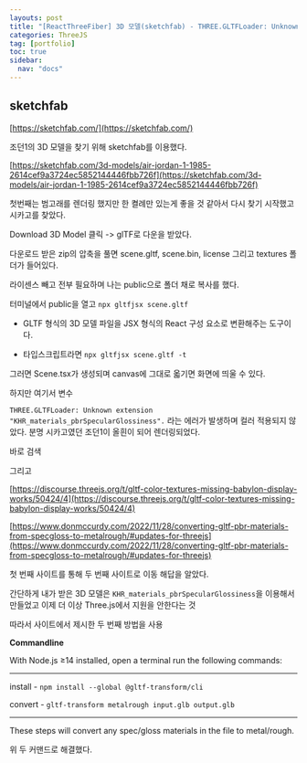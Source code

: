 ```yaml
---
layouts: post
title: "[ReactThreeFiber] 3D 모델(sketchfab) - THREE.GLTFLoader: Unknown extension KHR_materials_pbrSpecularGlossiness"
categories: ThreeJS
tag: [portfolio]
toc: true
sidebar:
  nav: "docs"
---
```


## sketchfab

[https://sketchfab.com/](https://sketchfab.com/)

조던1의 3D 모델을 찾기 위해 sketchfab를 이용했다.

[https://sketchfab.com/3d-models/air-jordan-1-1985-2614cef9a3724ec5852144446fbb726f](https://sketchfab.com/3d-models/air-jordan-1-1985-2614cef9a3724ec5852144446fbb726f)

첫번째는 범고래를 렌더링 했지만 한 켤례만 있는게 좋을 것 같아서 다시 찾기 시작했고 시카고를 찾았다.

Download 3D Model 클릭 -> glTF로 다운을 받았다.

다운로드 받은 zip의 압축을 풀면 scene.gltf, scene.bin, license 그리고 textures 폴더가 들어있다.

라이센스 빼고 전부 필요하며 나는 public으로 폴더 채로 복사를 했다.

터미널에서 public을 열고 `npx gltfjsx scene.gltf`

- GLTF 형식의 3D 모델 파일을 JSX 형식의 React 구성 요소로 변환해주는 도구이다.

- 타입스크립트라면 `npx gltfjsx scene.gltf -t`

그러면 Scene.tsx가 생성되며 canvas에 그대로 옯기면 화면에 띄울 수 있다.

하지만 여기서 변수

`THREE.GLTFLoader: Unknown extension "KHR_materials_pbrSpecularGlossiness".` 라는 에러가 발생하며 컬러 적용되지 않았다. 분명 시카고였던 조던1이 올흰이 되어 렌더링되었다.

바로 검색

그리고

[https://discourse.threejs.org/t/gltf-color-textures-missing-babylon-display-works/50424/4](https://discourse.threejs.org/t/gltf-color-textures-missing-babylon-display-works/50424/4)

[https://www.donmccurdy.com/2022/11/28/converting-gltf-pbr-materials-from-specgloss-to-metalrough/#updates-for-threejs](https://www.donmccurdy.com/2022/11/28/converting-gltf-pbr-materials-from-specgloss-to-metalrough/#updates-for-threejs)

첫 번째 사이트를 통해 두 번째 사이트로 이동 해답을 알았다.

간단하게 내가 받은 3D 모델은 `KHR_materials_pbrSpecularGlossiness`을 이용해서 만들었고 이제 더 이상 Three.js에서 지원을 안한다는 것

따라서 사이트에서 제시한 두 번째 방법을 사용

**Commandline**

With Node.js ≥14 installed, open a terminal run the following commands:

---

install -
`npm install --global @gltf-transform/cli`

convert -
`gltf-transform metalrough input.glb output.glb`

---

These steps will convert any spec/gloss materials in the file to metal/rough.

위 두 커맨드로 해결했다.
